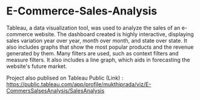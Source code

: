 # E-Commerce-Sales-Analysis

Tableau, a data visualization tool, was used to analyze the sales of an e-commerce website. The dashboard created is highly interactive, displaying sales variation year over year, month over month, and state over state. It also includes graphs that show the most popular products and the revenue generated by them. Many filters are used, such as context filters and measure filters. It also includes a line graph, which aids in forecasting the website's future market.

Project also publised on Tableau Public (Link) : https://public.tableau.com/app/profile/mukthiprada/viz/E-CommersSalsesAnalysis/SalesAnalysis
